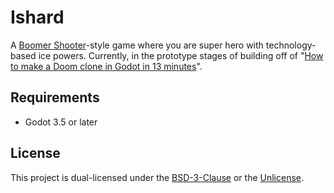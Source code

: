 #  Ishard

A [Boomer Shooter](https://www.urbandictionary.com/define.php?term=Boomer%20Shooter)-style game where you are super hero with technology-based ice powers. Currently, in the prototype stages of building off of "[How to make a Doom clone in Godot in 13 minutes](https://youtu.be/LbyyjmOji0M)".

## Requirements

- Godot 3.5 or later

## License

This project is dual-licensed under the [BSD-3-Clause](LICENSE) or the [Unlicense](UNLICENSE).
